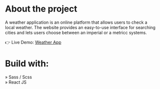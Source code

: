 # About the project

A weather application is an online platform that allows users to check a local weather.  The website provides an easy-to-use interface for searching cities and lets users choose between an imperial or a metricc systems.

👉 Live Demo: [Weather App](https://react-weather-jet-phi.vercel.app)

# Build with:
» Sass / Scss \
» React JS
